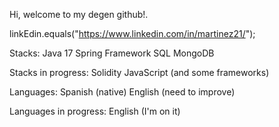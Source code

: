 <!---
martinezelx/martinezelx is a ✨ special ✨ repository because its `README.md` (this file) appears on your GitHub profile.
You can click the Preview link to take a look at your changes.
--->

Hi, welcome to my degen github!.

linkEdin.equals("https://www.linkedin.com/in/martinez21/");

Stacks:
Java 17
Spring Framework
SQL
MongoDB

Stacks in progress:
Solidity
JavaScript (and some frameworks)

Languages:
Spanish (native)
English (need to improve)

Languages in progress:
English (I'm on it)
